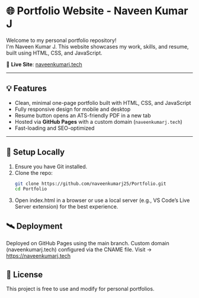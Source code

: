 # 🌐 Portfolio Website - Naveen Kumar J

Welcome to my personal portfolio repository!  
I'm Naveen Kumar J. This website showcases my work, skills, and resume, built using HTML, CSS, and JavaScript.

🔗 **Live Site**: [naveenkumarj.tech](https://naveenkumarj.tech)

---

## 💡 Features

- Clean, minimal one-page portfolio built with HTML, CSS, and JavaScript
- Fully responsive design for mobile and desktop
- Resume button opens an ATS-friendly PDF in a new tab
- Hosted via **GitHub Pages** with a custom domain (`naveenkumarj.tech`)
- Fast-loading and SEO-optimized

---

## 🚀 Setup Locally

1. Ensure you have Git installed.
2. Clone the repo:
   ```bash
   git clone https://github.com/naveenkumarj25/Portfolio.git
   cd Portfolio
3. Open index.html in a browser or use a local server (e.g., VS Code’s Live Server extension) for the best experience.

## 🛰 Deployment
Deployed on GitHub Pages using the main branch.
Custom domain (naveenkumarj.tech) configured via the CNAME file.
Visit → https://naveenkumarj.tech

## 📝 License
This project is free to use and modify for personal portfolios.
